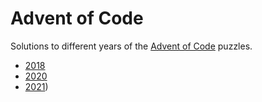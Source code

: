 # Advent of Code
Solutions to different years of the [Advent of Code](https://adventofcode.com/) puzzles.
- [2018](2018/README.md)
- [2020](2020/README.md)
- [2021](2021/README.md))
